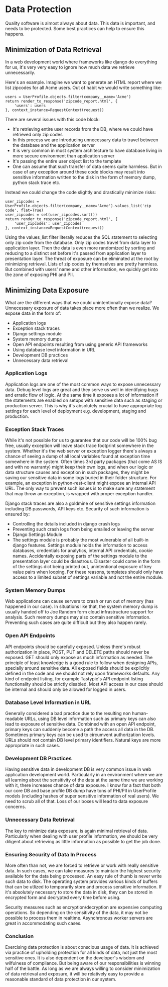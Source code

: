 # Data Protection
Quality software is almost always about data. This data is important, and needs to be protected. Some best practices can help to ensure this happens.

## Minimization of Data Retrieval
In a web development world where frameworks like django do everything for us, it's very very easy to ignore how much data we retrieve unnecessarily.

Here's an example. Imagine we want to generate an HTML report where we list zipcodes for all Acme users. Out of habit we would write something like:

	users = UserProfile.objects.filter(company__name='Acme')
	return render_to_response('zipcode_report.html', {
	    'users': users
	}, context_instance=RequestContext(request))
	
There are several issues with this code block:

* It's retrieving entire user records from the DB, where we could have retrieved only zip codes
* In this process we are introducing unnecessary data to travel between the database and the application server
* It is very common in most system architecture to have database living in more secure environment than application server
* It's passing the entire user object list to the template
* One can assume that such transfer of data seems quite harmless. But in case of any exception around these code blocks may result into sensitive information written to the disk in the form of memory dump, python stack trace etc.

Instead we could change the code slightly and drastically minimize risks:

	user_zipcodes = UserProfile.objects.filter(company__name='Acme').values_list('zip code', flat=True)
	user_zipcodes = set(user_zipcodes.sort())
	return render_to_response('zipcode_report.html', {
	    'user_zipcodes': user_zipcodes
	}, context_instance=RequestContext(request))

Using the values_list filter literally reduces the SQL statement to selecting only zip code from the database. Only zip codes travel from data layer to application layer. Then the data is even more randomized by sorting and reducing to a distinct set before it's passed from application layer to presentation layer. The threat of exposure can be eliminated at the root by minimizing retrieval. Lists of zip codes by themselves are pretty harmless. But combined with users' name and other information, we quickly get into the zone of exposing PHI and PII.

## Minimizing Data Exposure
What are the different ways that we could unintentionally expose data? Unnecessary exposure of data takes place more often than we realize. We expose data in the form of:

* Application logs
* Exception stack traces
* Django settings module
* System memory dumps
* Open API endpoints resulting from using generic API frameworks
* Using database level information in URL
* Development DB practices
* Unnecessary data retrieval

### Application Logs
Application logs are one of the most common ways to expose unnecessary data. Debug level logs are great and they serve us well in identifying bugs and erratic flow of logic. At the same time it exposes a lot of information if the statements are enabled on setups with sensitive data such as staging or production server. This is why it's absolutely crucial to have appropriate log settings for each level of deployment e.g. development, staging and production.

### Exception Stack Traces
While it's not possible for us to guarantee that our code will be 100% bug free, usually exception will leave stack trace footprint somewhere in the system. Whether it's the web server or exception logger there's always a chance of seeing a dump of all local variables found at exception time somewhere in the system. Often times 3rd party packages (that come AS IS and with no warranty) might keep their own logs, and when our logic or data structure causes and exception in such packages, they might be saving our sensitive data in some logs buried in their folder structure. For example, an exception in python-rest-client might expose an internal API URL. The only way to prevent such issues is to make sure any statement that may throw an exception, is wrapped with proper exception handler.

Django stack traces are also a goldmine of sensitive settings information including DB passwords, API keys etc. Security of such information is ensured by:

* Controlling the details included in django crash logs
* Preventing such crash logs from being emailed or leaving the server
* Django Settings Module
* The settings module is probably the most vulnerable of all built-in django features. Settings module holds the information to access databases, credentials for analytics, internal API credentials, cookie names. Accidentally exposing parts of the settings module to the presentation layer could be disastrous. Disaster could come in the form of the settings dict being printed out, unintentional exposure of key value pairs when looping. For these reasons, templates should only have access to a limited subset of settings variable and not the entire module.

### System Memory Dumps
Web applications can cause servers to crash or run out of memory (has happened in our case). In situations like that, the system memory dump is usually handed off to Joe Random form cloud infrastructure support for analysis. Such memory dumps may also contain sensitive information. Preventing such cases are quite difficult but they also happen rarely.

### Open API Endpoints
API endpoints should be carefully exposed. Unless there's robust authorization in place, POST, PUT and DELETE paths should never be exposed. GET should only expose as much information as needed. The principle of least knowledge is a good rule to follow when designing APIs, specially around sensitive data. All exposed fields should be explicitly defined in the code and we should not rely upon frameworks defaults. Any kind of endpoint listing, for example Tastypie's API endpoint listing functionality should be strictly disabled. Most API access in our case should be internal and should only be allowed for logged in users.

### Database Level Information in URL
Generally considered a bad practice due to the resulting non human-readable URLs, using DB level information such as primary keys can also lead to exposure of sensitive data. Combined with an open API endpoint, primary keys can suddenly become a path the access all data in the DB. Sometimes primary keys can be used to circumvent authorization levels. URLs should not contain DB level primary identifiers. Natural keys are more appropriate in such cases.

### Development DB Practices
Having sensitive data in development DB is very common issue in web application development world. Particularly in an environment where we are all learning about the sensitivity of the data at the same time we are working with it, there increases chance of data exposure. I know for a fact that both our core DB and base profile DB dump have tons of PHI/PII in UserProfile models (including hashes of super sensitive information of real users). We need to scrub all of that. Loss of our boxes will lead to data exposure concerns.

### Unnecessary Data Retrieval
The key to minimize data exposure, is again minimal retrieval of data. Particularly when dealing with user profile information, we should be very diligent about retrieving as little information as possible to get the job done.

### Ensuring Security of Data In Process
More often than not, we are forced to retrieve or work with really sensitive data. In such cases, we can take measures to maintain the highest security available for the data being processed. An easy rule of thumb is never write such data to disk. The operating system provides various kinds of buffers that can be utlized to temporarily store and process sensitive information. If it's absolutely necessary to store the data in disk, they can be stored in encrypted form and decrypted every time before using.

Security measures such as encryption/decryption are expensive computing operations. So depending on the sensitivity of the data, it may not be possible to process them in realtime. Asynchronous worker servers are great in accommodating such cases.

### Conclusion
Exercising data protection is about conscious usage of data. It is achieved via practice of upholding protection for all kinds of data, not just the most sensitive ones. It is also dependent on the developer's wisdom and wilfulness of compliance. But being aware of our responsibilities is winning half of the battle. As long as we are always willing to consider minimization of data retrieval and exposure, it will be relatively easy to provide a reasonable standard of data protection in our system.

